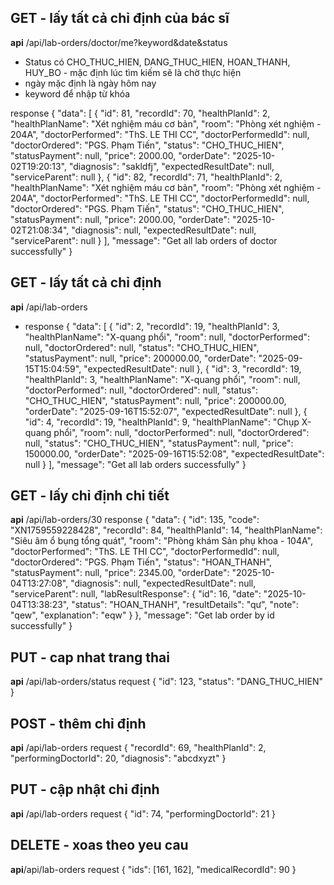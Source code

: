 ## GET - lấy tất cả chỉ định của bác sĩ 
**api** /api/lab-orders/doctor/me?keyword&date&status
- Status có CHO_THUC_HIEN, DANG_THUC_HIEN, HOAN_THANH, HUY_BO - mặc định lúc tìm kiếm sẽ là chờ thực hiện
- ngày mặc định là ngày hôm nay
- keyword để nhập từ khóa

response
{
    "data": [
        {
            "id": 81,
            "recordId": 70,
            "healthPlanId": 2,
            "healthPlanName": "Xét nghiệm máu cơ bản",
            "room": "Phòng xét nghiệm  - 204A",
            "doctorPerformed": "ThS. LE THI CC",
            "doctorPerformedId": null,
            "doctorOrdered": "PGS. Phạm Tiến",
            "status": "CHO_THUC_HIEN",
            "statusPayment": null,
            "price": 2000.00,
            "orderDate": "2025-10-02T19:20:13",
            "diagnosis": "sakldfj",
            "expectedResultDate": null,
            "serviceParent": null
        },
        {
            "id": 82,
            "recordId": 71,
            "healthPlanId": 2,
            "healthPlanName": "Xét nghiệm máu cơ bản",
            "room": "Phòng xét nghiệm  - 204A",
            "doctorPerformed": "ThS. LE THI CC",
            "doctorPerformedId": null,
            "doctorOrdered": "PGS. Phạm Tiến",
            "status": "CHO_THUC_HIEN",
            "statusPayment": null,
            "price": 2000.00,
            "orderDate": "2025-10-02T21:08:34",
            "diagnosis": null,
            "expectedResultDate": null,
            "serviceParent": null
        }
    ],
    "message": "Get all lab orders of doctor successfully"
}


## GET - lấy tất cả chỉ định
**api** /api/lab-orders
- response
{
    "data": [
        {
            "id": 2,
            "recordId": 19,
            "healthPlanId": 3,
            "healthPlanName": "X-quang phổi",
            "room": null,
            "doctorPerformed": null,
            "doctorOrdered": null,
            "status": "CHO_THUC_HIEN",
            "statusPayment": null,
            "price": 200000.00,
            "orderDate": "2025-09-15T15:04:59",
            "expectedResultDate": null
        },
        {
            "id": 3,
            "recordId": 19,
            "healthPlanId": 3,
            "healthPlanName": "X-quang phổi",
            "room": null,
            "doctorPerformed": null,
            "doctorOrdered": null,
            "status": "CHO_THUC_HIEN",
            "statusPayment": null,
            "price": 200000.00,
            "orderDate": "2025-09-16T15:52:07",
            "expectedResultDate": null
        },
        {
            "id": 4,
            "recordId": 19,
            "healthPlanId": 9,
            "healthPlanName": "Chụp X-quang phổi",
            "room": null,
            "doctorPerformed": null,
            "doctorOrdered": null,
            "status": "CHO_THUC_HIEN",
            "statusPayment": null,
            "price": 150000.00,
            "orderDate": "2025-09-16T15:52:08",
            "expectedResultDate": null
        }
    ],
    "message": "Get all lab orders successfully"
}

## GET - lấy chỉ định chi tiết
**api** /api/lab-orders/30
response
{
    "data": {
        "id": 135,
        "code": "XN1759559228428",
        "recordId": 84,
        "healthPlanId": 14,
        "healthPlanName": "Siêu âm ổ bụng tổng quát",
        "room": "Phòng khám Sản phụ khoa - 104A",
        "doctorPerformed": "ThS. LE THI CC",
        "doctorPerformedId": null,
        "doctorOrdered": "PGS. Phạm Tiến",
        "status": "HOAN_THANH",
        "statusPayment": null,
        "price": 2345.00,
        "orderDate": "2025-10-04T13:27:08",
        "diagnosis": null,
        "expectedResultDate": null,
        "serviceParent": null,
        "labResultResponse": {
            "id": 16,
            "date": "2025-10-04T13:38:23",
            "status": "HOAN_THANH",
            "resultDetails": "qư",
            "note": "qew",
            "explanation": "eqw"
        }
    },
    "message": "Get lab order by id successfully"
}
## PUT - cap nhat trang thai
**api** /api/lab-orders/status
request
{
    "id": 123,
    "status": "DANG_THUC_HIEN"
}

## POST - thêm chỉ định
**api** /api/lab-orders
request
{
	"recordId": 69,
    "healthPlanId": 2,
    "performingDoctorId": 20,
    "diagnosis": "abcdxyzt"
}
## PUT - cập nhật chỉ định
**api** /api/lab-orders
request
{
    "id": 74,
    "performingDoctorId": 21
}

## DELETE - xoas theo yeu cau
**api**/api/lab-orders
request
{
    "ids": [161, 162],
    "medicalRecordId": 90
}